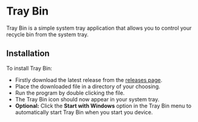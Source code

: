# Tray Bin

Tray Bin is a simple system tray application that allows you to control your recycle bin from the system tray.

## Installation

To install Tray Bin:
- Firstly download the latest release from the [releases page](https://github.com/yourusername/tray-bin/releases).
- Place the downloaded file in a directory of your choosing.
- Run the program by double clicking the file.
- The Tray Bin icon should now appear in your system tray.
- **Optional:** Click the **Start with Windows** option in the Tray Bin menu to automatically start Tray Bin when you start you device.
